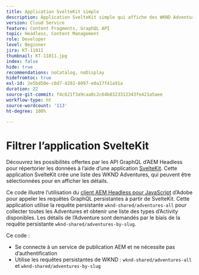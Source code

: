```yaml
---
title: Application SvelteKit simple
description: Application SvelteKit simple qui affiche des WKND Adventures modélisées à l’aide de fragments de contenu.
version: Cloud Service
feature: Content Fragments, GraphQL API
topic: Headless, Content Management
role: Developer
level: Beginner
jira: KT-11811
thumbnail: KT-11811.jpg
index: false
hide: true
recommendations: noCatalog, noDisplay
hidefromtoc: true
exl-id: 2e5bd50e-c0d7-4292-8097-e0a17f41a91a
duration: 22
source-git-commit: f4c621f3a9caa8c2c64b8323312343fe421a5aee
workflow-type: ht
source-wordcount: '113'
ht-degree: 100%

---
```


# Filtrer l’application SvelteKit

Découvrez les possibilités offertes par les API GraphQL d’AEM Headless pour répertorier les données à l’aide d’une application [SvelteKit](https://kit.svelte.dev/). Cette application SvelteKit crée une liste des WKND Adventures, qui peuvent être sélectionnées pour en afficher les détails.

Ce code illustre l’utilisation du [client AEM Headless pour JavaScript](https://github.com/adobe/aem-headless-client-js/blob/main/api-reference.md) d’Adobe pour appeler les requêtes GraphQL persistantes à partir de SvelteKit. Cette application utilise la requête persistante `wknd-shared/adventures-all` pour collecter toutes les Adventures et obtenir une liste des types d’Activity disponibles. Les détails de l’Adventure sont demandés par le biais de la requête persistante `wknd-shared/adventures-by-slug`.

Ce code :

+ Se connecte à un service de publication AEM et ne nécessite pas d’authentification
+ Utilise les requêtes persistantes de WKND : `wknd-shared/adventures-all` et `wknd-shared/adventures-by-slug`

